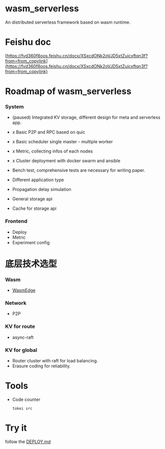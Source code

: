# wasm_serverless
An distributed serverless framework based on wasm runtime.

# Feishu doc
[https://fvd360f8oos.feishu.cn/docx/XSxcdONk2oVJD5xtZuicxftqn3f?from=from_copylink](https://fvd360f8oos.feishu.cn/docx/XSxcdONk2oVJD5xtZuicxftqn3f?from=from_copylink)

# Roadmap of wasm_serverless
### System
- (paused) Integrated KV storage, different design for meta and serverless app.

- x Basic P2P and RPC based on quic

- x Basic scheduler single master - multiple worker

- x Metric, collecting infos of each nodes

- x Cluster deployment with docker swarm and ansible

- Bench test, comprehensive tests are necessary for writing paper.

- Different application type

- Propagation delay simulation

- General storage api

- Cache for storage api

### Frontend
- Deploy
- Metric
- Experiment config

# 底层技术选型

### Wasm
- [WasmEdge](https://wasmedge.org/)

### Network
- P2P

### KV for route
- async-raft

### KV for global
- Router cluster with raft for load balancing.
- Erasure coding for reliability.

# Tools
- Code counter

  `tokei src`

# Try it
follow the [DEPLOY.md](./DEPLOY.md)